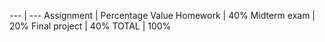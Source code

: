 --- | ---
Assignment | Percentage Value
Homework | 40%
Midterm exam | 20%
Final project  | 40%
TOTAL | 100%
